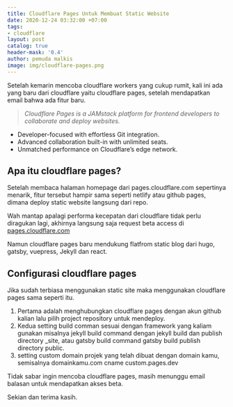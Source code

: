 ```yaml
---
title: Cloudflare Pages Untuk Membuat Static Website
date: 2020-12-24 03:32:00 +07:00
tags:
- cloudflare
layout: post
catalog: true
header-mask: '0.4'
author: pemuda malkis
image: img/cloudflare-pages.png
---
```


Setelah kemarin mencoba cloudflare workers yang cukup rumit, kali ini ada yang baru dari cloudflare yaitu cloudflare pages, setelah mendapatkan email bahwa ada fitur baru.

> _Cloudflare Pages is a JAMstack platform for frontend developers to collaborate and deploy websites._

* Developer-focused with effortless Git integration.
* Advanced collaboration built-in with unlimited seats.
* Unmatched performance on Cloudflare’s edge network.

## Apa itu cloudflare pages?

Setelah membaca halaman homepage dari pages.cloudflare.com sepertinya menarik, fitur tersebut hampir sama seperti netlify atau github pages, dimana deploy static website langsung dari repo.

Wah mantap apalagi performa kecepatan dari cloudflare tidak perlu diragukan lagi, akhirnya langsung saja request beta access di [pages.cloudflare.com](https://pages.cloudflare.com "Cloudflare Pages ")

Namun cloudflare pages baru mendukung flatfrom static blog dari hugo, gatsby, vuepress, Jekyll dan react.

## Configurasi cloudflare pages

Jika sudah terbiasa menggunakan static site maka menggunakan cloudflare pages sama seperti itu.

1. Pertama adalah menghubungkan cloudflare pages dengan akun github kalian lalu pilih project repository untuk mendeploy.
2. Kedua setting build comman sesuai dengan framework yang kaliam gunakan misalnya jekyll build command dengan jekyll build dan publish directory _site, atau gatsby build command gatsby build publish directory public.
3. setting custom domain projek yang telah dibuat dengan domain kamu, semisalnya domainkamu.com cname  custom.pages.dev

Tidak sabar ingin mencoba cloudflare pages, masih menunggu email balasan untuk mendapatkan akses beta.

Sekian dan terima kasih.